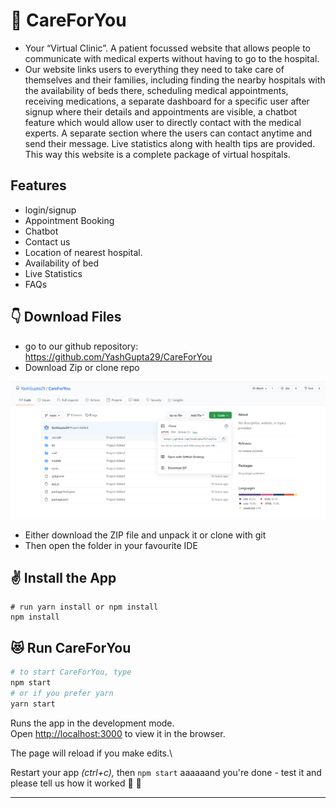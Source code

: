 # 🏥 CareForYou

* Your “Virtual Clinic”. A patient focussed website that allows people to communicate with medical experts without having to go to the hospital.<br>
* Our website links users to everything they need to take care of themselves and their families, including finding the nearby hospitals with the availability of beds there,        scheduling medical appointments, receiving medications, a separate dashboard for a specific user after signup where their details and appointments are visible, a chatbot        feature which would allow user to directly contact with the medical experts. A separate section where the users can contact anytime and send their message. Live statistics      along with health tips are provided. This way this website is a complete package of virtual hospitals.

## Features

* login/signup <br>
* Appointment Booking <br>
* Chatbot <br>
* Contact us <br>
* Location of nearest hospital. <br>
* Availability of bed <br>
* Live Statistics <br>
* FAQs <br>

## 👇 Download Files
* go to our github repository: https://github.com/YashGupta29/CareForYou
* Download Zip or clone repo

![](screenshot.PNG)

* Either download the ZIP file and unpack it or clone with git
* Then open the folder in your favourite IDE 

## ✌️ Install the App

```shell
# run yarn install or npm install
npm install
```

## 😻 Run CareForYou

```bash
# to start CareForYou, type
npm start
# or if you prefer yarn
yarn start
```
Runs the app in the development mode.\
Open [http://localhost:3000](http://localhost:3000) to view it in the browser.

The page will reload if you make edits.\

Restart your app *(ctrl+c),* then `npm start` aaaaaand you're done - test it and please tell us how it worked 🖖 🎉

---


